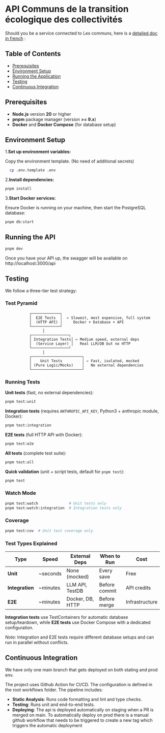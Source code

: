 # API Communs de la transition écologique des collectivités

Should you be a service connected to Les communs, here is a [detailed doc in french](CONNECTING_SERVICE.md) :

## Table of Contents

- [Prerequisites](#prerequisites)
- [Environment Setup](#environment-setup)
- [Running the Application](#running-the-application)
- [Testing](#testing)
- [Continuous Integration](#continuous-integration)

## Prerequisites

- **Node.js** version **20** or higher
- **pnpm** package manager (version **>= 9.x**)
- **Docker** and **Docker Compose** (for database setup)

## Environment Setup

1.**Set up environment variables:**

Copy the environment template. (No need of additional secrets)

```bash
  cp .env.template .env
```

2.**Install dependencies:**

```bash
pnpm install
```

3.**Start Docker services:**

Ensure Docker is running on your machine, then start the PostgreSQL database:

```bash
pnpm db:start
```

## Running the API

```bash
pnpm dev
```

Once you have your API up, the swagger will be available on http://localhost:3000/api

## Testing

We follow a three-tier test strategy:

### Test Pyramid

```
           ┌─────────────┐
           │  E2E Tests  │  ← Slowest, most expensive, full system
           │  (HTTP API) │     Docker + Database + API
           └─────────────┘
                 │
           ┌─────────────────┐
           │ Integration Tests│ ← Medium speed, external deps
           │  (Service Layer) │   Real LLM/DB but no HTTP
           └─────────────────┘
                 │
           ┌───────────────────────┐
           │    Unit Tests         │ ← Fast, isolated, mocked
           │ (Pure Logic/Mocks)    │   No external dependencies
           └───────────────────────┘
```

### Running Tests

**Unit tests** (fast, no external dependencies):

```bash
pnpm test:unit
```

**Integration tests** (requires `ANTHROPIC_API_KEY`, Python3 + anthropic module, Docker):

```bash
pnpm test:integration
```

**E2E tests** (full HTTP API with Docker):

```bash
pnpm test:e2e
```

**All tests** (complete test suite):

```bash
pnpm test:all
```

**Quick validation** (unit + script tests, default for `pnpm test`):

```bash
pnpm test
```

### Watch Mode

```bash
pnpm test:watch              # Unit tests only
pnpm test:watch:integration  # Integration tests only
```

### Coverage

```bash
pnpm test:cov  # Unit test coverage only
```

### Test Types Explained

| Type            | Speed    | External Deps    | When to Run   | Cost           |
| --------------- | -------- | ---------------- | ------------- | -------------- |
| **Unit**        | ~seconds | None (mocked)    | Every save    | Free           |
| **Integration** | ~minutes | LLM API, TestDB  | Before commit | API credits    |
| **E2E**         | ~minutes | Docker, DB, HTTP | Before merge  | Infrastructure |

**Integration tests** use TestContainers for automatic database setup/teardown, while **E2E tests** use Docker Compose with a dedicated configuration.

_Note:_ Integration and E2E tests require different database setups and can run in parallel without conflicts.

## Continuous Integration

We have only one main branch that gets deployed on both stating and prod env.

The project uses Github Action for CI/CD. The configuration is defined in the root workflows folder. The pipeline includes:

- **Static Analysis**: Runs code formatting and lint and type checks.
- **Testing**: Runs unit and end-to-end tests.
- **Deploying**: The api is deployed automatically on staging when a PR is merged on main. To automatically deploy on prod there is a manual github workflow that needs to be triggered to create a new tag which triggers the automatic deployment
